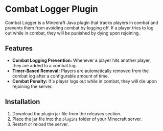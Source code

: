 # Combat Logger Plugin

Combat Logger is a Minecraft Java plugin that tracks players in combat and prevents them from avoiding combat by logging off. If a player tries to log out while in combat, they will be punished by dying upon rejoining.

## Features

- **Combat Logging Prevention:** Whenever a player hits another player, they are added to a combat log.
- **Timer-Based Removal:** Players are automatically removed from the combat log after a configurable amount of time.
- **Combat Penalty:** If a player logs out while in combat, they will die upon rejoining the server.

## Installation

1. Download the plugin jar file from the releases section.
2. Place the jar file into the `plugins` folder of your Minecraft server.
3. Restart or reload the server.
